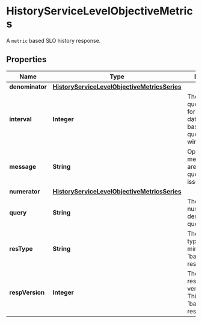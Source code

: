 

# HistoryServiceLevelObjectiveMetrics

A `metric` based SLO history response.
## Properties

Name | Type | Description | Notes
------------ | ------------- | ------------- | -------------
**denominator** | [**HistoryServiceLevelObjectiveMetricsSeries**](HistoryServiceLevelObjectiveMetricsSeries.md) |  |  [optional]
**interval** | **Integer** | The aggregated query interval for the series data. It&#39;s implicit based on the query time window. |  [optional]
**message** | **String** | Optional message if there are specific query issues/warnings. |  [optional]
**numerator** | [**HistoryServiceLevelObjectiveMetricsSeries**](HistoryServiceLevelObjectiveMetricsSeries.md) |  |  [optional]
**query** | **String** | The combined numerator &amp;&amp; denominator query CSV. |  [optional]
**resType** | **String** | The series result type. This mimics &#x60;batch_query&#x60; response type |  [optional]
**respVersion** | **Integer** | The series response version type. This mimics &#x60;batch_query&#x60; response type |  [optional]



